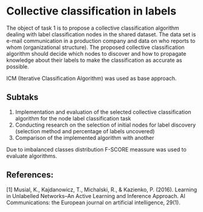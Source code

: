 # Collective classification in labels

The object of task 1 is to propose a collective classification algorithm dealing with label classification
nodes in the shared dataset.
The data set is e-mail communication in a production company and data on who reports to whom (organizational structure).
The proposed collective classification algorithm should decide which nodes to discover and how to propagate knowledge about
their labels to make the classification as accurate as possible. 

ICM (Iterative Classification Algorithm) was used as base approach. 

## Subtaks 
1. Implementation and evaluation of the selected collective classification algorithm for the node label classification task 
2. Conducting research on the selection of initial nodes for label discovery (selection method and percentage of labels uncovered) 
3. Comparison of the implemented algorithm with another

Due to imbalanced classes distribution F-SCORE meassure was used to evaluate algorithms.  

## References:
[1] Musial, K., Kajdanowicz, T., Michalski, R., & Kazienko, P. (2016). Learning in Unlabelled Networks–An Active Learning and Inference Approach. AI Communications: the European journal on artificial intelligence, 29(1).  
